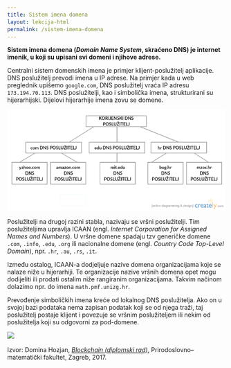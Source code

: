 ```yaml
---
title: Sistem imena domena
layout: lekcija-html
permalink: /sistem-imena-domena
---
```


**Sistem imena domena (*Domain Name System*, skraćeno DNS) je internet imenik, u koji su upisani svi domeni i njihove adrese.**

Centralni sistem domenskih imena je primjer klijent-poslužitelj aplikacije. DNS poslužitelj prevodi imena u IP adrese. Na primjer kada u web preglednik upišemo `google.com`, DNS poslužitelj vraća IP adresu `173.194.70.113`. DNS poslužitelji, kao i simbolička imena, strukturirani su hijerarhijski. Dijelovi hijerarhije imena zovu se domene.

![](/images/koncepti/web/dns.png)

Poslužitelji na drugoj razini stabla, nazivaju se vršni poslužitelji. Tim poslužiteljima upravlja ICAAN (engl. *Internet Corporation for Assigned Names and Numbers*). U vršne domene spadaju tzv generičke domene `.com`, `.info`, `.edu`, `.org` ili nacionalne domene (engl. *Country Code Top-Level Domain*), npr. `.hr`, `.au`, `.rs`, `.it`.

Između ostalog, ICAAN-a dodjeljuje nazive domena organizacijama koje se nalaze niže u hijerarhiji. Te organizacije nazive vršnih domena opet mogu dodijeliti ili prodati ostalim niže rangiranim organizacijama. Takvim načinom dolazimo npr. do imena `math.pmf.unizg.hr`.

Prevođenje simboličkih imena kreće od lokalnog DNS poslužitelja. Ako on u svojoj bazi podataka nema zapisan podatak koji se od njega traži, taj poslužitelj postaje klijent i povezuje se vršnim poslužiteljem ili nekim od poslužitelja koji su odgovorni za pod-domene.

![](https://upload.wikimedia.org/wikipedia/commons/thumb/a/a5/Example_of_an_iterative_DNS_resolver.svg/640px-Example_of_an_iterative_DNS_resolver.svg.png)


Izvor: Domina Hozjan, [*Blockchain (diplomski rad)*](https://zir.nsk.hr/islandora/object/pmf%3A779/datastream/PDF/view), Prirodoslovno–matematički fakultet, Zagreb, 2017.
